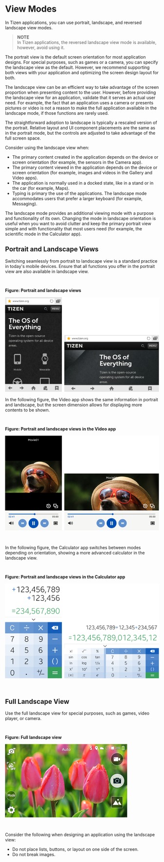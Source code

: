 # View Modes


In Tizen applications, you can use portrait, landscape, and reversed landscape view modes.

> **NOTE**  
In Tizen applications, the reversed landscape view mode is available, however, avoid using it.

The portrait view is the default screen orientation for most application designs. For special purposes, such as games or a camera, you can specify the landscape view as the default. However, we recommend supporting both views with your application and optimizing the screen design layout for both.

The landscape view can be an efficient way to take advantage of the screen proportion when presenting content to the user. However, before providing the landscape view for an application, validate that it serves an actual user need. For example, the fact that an application uses a camera or presents pictures or video is not a reason to make the full application available in the landscape mode, if those functions are rarely used.

The straightforward adoption to landscape is typically a rescaled version of the portrait. Relative layout and UI component placements are the same as in the portrait mode, but the controls are adjusted to take advantage of the full screen space.

Consider using the landscape view when:

-   The primary content created in the application depends on the device or screen orientation (for example, the sensors in the Camera app).
-   The primary content viewed in the application depends on the device or screen orientation (for example, images and videos in the Gallery and Video apps).
-   The application is normally used in a docked state, like in a stand or in the car (for example, Maps).
-   Typing is primary the use of the applications. The landscape mode accommodates users that prefer a larger keyboard (for example, Messaging).

The landscape mode provides an additional viewing mode with a purpose and functionality of its own. Changing the mode in landscape orientation is useful when you want to avoid clutter and keep the primary portrait view simple and with functionality that most users need (for example, the scientific mode in the Calculator app).



## Portrait and Landscape Views




Switching seamlessly from portrait to landscape view is a standard practice in today's mobile devices. Ensure that all functions you offer in the portrait view are also available in landscape view.

 

**Figure: Portrait and landscape views**

**![](media/views.png)**



In the following figure, the Video app shows the same information in portrait and landscape, but the screen dimension allows for displaying more contents to be shown.

 

**Figure: Portrait and landscape views in the Video app**

**![](media/view_mode_video.png)**

  

In the following figure, the Calculator app switches between modes depending on orientation, showing a more advanced calculator in the landscape view.

 

**Figure: Portrait and landscape views in the Calculator app**

**![](media/view_mode_calculator.png)**

 



## Full Landscape View




Use the full landscape view for special purposes, such as games, video player, or camera.

 

**Figure: Full landscape view**

**![](media/view_mode_camera_01.png)**

 

Consider the following when designing an application using the landscape view:

-   Do not place lists, buttons, or layout on one side of the screen.
-   Do not break images.
